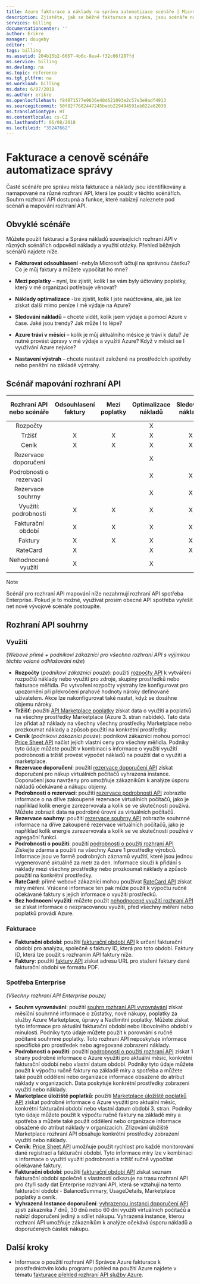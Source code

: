 ```yaml
---
title: Azure fakturace a náklady na správu automatizace scénáře | Microsoft Docs
description: Zjistěte, jak se běžné fakturace a správa, jsou scénáře nákladů namapován na jiný rozhraní API.
services: billing
documentationcenter: ''
author: Erikre
manager: dougeby
editor: ''
tags: billing
ms.assetid: 204b15b2-6667-4b6c-8ea4-f32c06f287fd
ms.service: billing
ms.devlang: na
ms.topic: reference
ms.tgt_pltfrm: na
ms.workload: billing
ms.date: 6/07/2018
ms.author: erikre
ms.openlocfilehash: f84071577e9636e40d621093e2c57e3e9adf4913
ms.sourcegitcommit: 50f82f7682447245bebb229494591eb822a62038
ms.translationtype: HT
ms.contentlocale: cs-CZ
ms.lasthandoff: 06/08/2018
ms.locfileid: "35247662"
---
```

# <a name="billing-and-cost-management-automation-scenarios"></a>Fakturace a cenově scénáře automatizace správy

Časté scénáře pro správu místa fakturace a náklady jsou identifikovány a namapované na různé rozhraní API, která lze použít v těchto scénářích. Souhrn rozhraní API dostupná a funkce, které nabízejí naleznete pod scénáři a mapování rozhraní API. 

## <a name="common-scenarios"></a>Obvyklé scénáře 

Můžete použít fakturaci a Správa nákladů souvisejících rozhraní API v různých scénářích odpovědí náklady a využití otázky.  Přehled běžných scénářů najdete níže.

- **Fakturovat odsouhlasení** -nebyla Microsoft účtují na správnou částku?  Co je můj faktury a můžete vypočítat ho mne?

- **Mezi poplatky** – nyní, lze zjistit, kolik I se vám byly účtovány poplatky, který v mé organizaci potřebuje věnovat?

- **Náklady optimalizace** -lze zjistit, kolik I jste naúčtována, ale, jak lze získat další mimo peníze I mě výdaje na Azure?

- **Sledování nákladů** – chcete vidět, kolik jsem výdaje a pomocí Azure v čase. Jaké jsou trendy? Jak může I to lépe?

- **Azure tráví v měsíci** – kolik je můj aktuálního měsíce je tráví k datu? Je nutné provést úpravy v mé výdaje a využití Azure? Když v měsíci se I využívání Azure nejvíce?

- **Nastavení výstrah** – chcete nastavit založené na prostředcích spotřeby nebo peněžní na základě výstrahy.

## <a name="scenario-to-api-mappings"></a>Scénář mapování rozhraní API

|         Rozhraní API nebo scénáře        | Odsouhlasení faktury    | Mezi poplatky    | Optimalizace nákladů    | Sledování nákladů    | MID měsíc tráví    | Výstrahy    |
|:---------------------------:|:-------------------------:|:----------------:|:--------------------:|:----------------:|:------------------:|:---------:|
| Rozpočty                     |                           |                  |           X          |                  |                    |     X     |
| Tržišť                |             X             |         X        |           X          |         X        |          X         |     X     |
| Ceník                 |             X             |         X        |           X          |         X        |          X         |           |
| Rezervace doporučení |                           |                  |           X          |                  |                    |           |
| Podrobnosti o rezervaci         |                           |                  |           X          |         X        |                    |           |
| Rezervace souhrny       |                           |                  |           X          |         X        |                    |           |
| Využití: podrobnosti               |             X             |         X        |           X          |         X        |          X         |     X     |
| Fakturační období             |             X             |         X        |           X          |         X        |                    |           |
| Faktury                    |             X             |         X        |           X          |         X        |                    |           |
| RateCard                    |             X             |                  |           X          |         X        |          X         |           |
| Nehodnocené využití               |             X             |                  |           X          |                  |          X         |           |

> [!NOTE]
> Scénář pro rozhraní API mapování níže nezahrnují rozhraní API spotřeba Enterprise. Pokud je to možné, využívat prosím obecné API spotřeba vyřešit net nové vývojové scénáře postoupíte.

## <a name="api-summaries"></a>Rozhraní API souhrny

### <a name="consumption"></a>Využití
(*Webové přímé + podnikoví zákazníci pro všechna rozhraní API s výjimkou těchto volané odhlašování níže*)

-   **Rozpočty** (*podnikoví zákazníci pouze*): použití [rozpočty API](https://docs.microsoft.com/rest/api/consumption/budgets) k vytváření rozpočtů náklady nebo využití pro zdroje, skupiny prostředků nebo fakturace měřidla.  Po vytvoření rozpočty výstrahy lze konfigurovat pro upozornění při překročení prahové hodnoty nároky definované uživatelem. Akce lze nakonfigurovat také nastat, když se dosáhne objemu nároky.
-   **Tržišť**: použití [API Marketplace poplatky](https://docs.microsoft.com/rest/api/consumption/marketplaces) získat data o využití a poplatků na všechny prostředky Marketplace (Azure 3. stran nabídek). Tato data lze přidat až náklady na všechny všechny prostředky Marketplace nebo prozkoumat náklady a způsob použití na konkrétní prostředky.
-   **Ceník** (*podnikoví zákazníci pouze*): podnikoví zákazníci mohou pomocí [Price Sheet API](https://docs.microsoft.com/rest/api/consumption/pricesheet) načíst jejich vlastní ceny pro všechny měřidla. Podniky tyto údaje můžete použít v kombinaci s informace o využití využití podrobnosti a tržišť provést výpočet nákladů na použití dat o využití a marketplace. 
-   **Rezervace doporučení**: použití [rezervace doporučení API](https://docs.microsoft.com/rest/api/consumption/reservationrecommendations) získat doporučení pro nákup virtuálních počítačů vyhrazená instance. Doporučení jsou navrženy pro umožňuje zákazníkům k analýze úsporu nákladů očekávané a nákupu objemy.
-   **Podrobnosti o rezervaci**: použití [rezervace podrobnosti API](https://docs.microsoft.com/rest/api/consumption/reservationsdetails) zobrazíte informace o na dříve zakoupené rezervace virtuálních počítačů, jako je například kolik energie zarezervovala a kolik se ve skutečnosti používá. Můžete zobrazit data na podrobné úrovni za virtuálních počítačů.
-   **Rezervace souhrny**: použití [rezervace souhrny API](https://docs.microsoft.com/rest/api/consumption/reservationssummaries) zobrazíte souhrnné informace na dříve zakoupené rezervace virtuálních počítačů, jako je například kolik energie zarezervovala a kolik se ve skutečnosti používá v agregační funkci. 
-   **Podrobnosti o použití**: použití [podrobnosti o použití rozhraní API](https://docs.microsoft.com/rest/api/consumption/usagedetails) Získejte zdarma a použití na všechny Azure 1 prostředky výrobců. Informace jsou ve formě podrobných záznamů využití, které jsou jednou vygenerované aktuálně za metr za den. Informace slouží k přidání s náklady mezi všechny prostředky nebo prozkoumat náklady a způsob použití na konkrétní prostředky.
-   **RateCard**: přímé webové zákazníci mohou používat [RateCard API](https://msdn.microsoft.com/library/azure/mt219005.aspx) získat míry měření. Vrácené informace ten pak může použít k výpočtu ručně očekávané faktury s jejich informace o využití prostředků. 
-   **Bez hodnocení využití**: můžete použít [nehodnocené využití rozhraní API](https://msdn.microsoft.com/library/azure/mt219003.aspx) se získat informace o nezpracovanou využití, před všechny měření nebo poplatků provádí Azure.

### <a name="billing"></a>Fakturace
-   **Fakturační období**: použití [fakturační období API](https://docs.microsoft.com/rest/api/billing/billingperiods) k určení fakturační období pro analýzu, společně s faktury ID, která pro toto období. Faktury ID, která lze použít s rozhraním API faktury níže. 
-   **Faktury**: použití [faktury API](https://docs.microsoft.com/rest/api/billing/invoices) získat adresu URL pro stažení faktury dané fakturační období ve formátu PDF.

### <a name="enterprise-consumption"></a>Spotřeba Enterprise
*(Všechny rozhraní API Enterprise pouze)*

-   **Souhrn vyrovnávání**: použití [souhrn rozhraní API vyrovnávání](https://docs.microsoft.com/rest/api/billing/enterprise/billing-enterprise-api-balance-summary) získat měsíční souhrnné informace o zůstatky, nové nákupy, poplatky za služby Azure Marketplace, úpravy a Nadlimitní poplatky. Můžete získat tyto informace pro aktuální fakturační období nebo libovolného období v minulosti. Podniky tyto údaje můžete použít k porovnání s ručně počítané souhrnné poplatky. Toto rozhraní API neposkytuje informace specifické pro prostředek nebo agregované zobrazení náklady.
-   **Podrobnosti o použití**: použití [podrobnosti o použití rozhraní API](https://docs.microsoft.com/rest/api/billing/enterprise/billing-enterprise-api-usage-detail) získat 1 strany podrobné informace o Azure využití pro aktuální měsíc, konkrétní fakturační období nebo vlastní datum období. Podniky tyto údaje můžete použít k výpočtu ručně faktury na základě míry a spotřeba a můžete také použít oddělení nebo organizace informace obsažené do atribut náklady v organizacích. Data poskytuje konkrétní prostředky zobrazení využití nebo náklady.
-   **Marketplace úložiště poplatků**: použití [Marketplace úložiště poplatků API](https://docs.microsoft.com/rest/api/billing/enterprise/billing-enterprise-api-marketplace-storecharge) získat podrobné informace o Azure využití pro aktuální měsíc, konkrétní fakturační období nebo vlastní datum období 3. stran. Podniky tyto údaje můžete použít k výpočtu ručně faktury na základě míry a spotřeba a můžete také použít oddělení nebo organizace informace obsažené do atribut náklady v organizacích. Zřizování úložiště Marketplace rozhraní API obsahuje konkrétní prostředky zobrazení využití nebo náklady.
-   **Ceník**: [Price Sheet API](https://docs.microsoft.com/rest/api/billing/enterprise/billing-enterprise-api-pricesheet) umožňuje použít rychlost pro každé monitorování dané registraci a fakturační období. Tyto informace míry lze v kombinaci s informace o využití využití podrobnosti a tržišť ručně vypočítat očekávané faktury.
-   **Fakturační období**: použití [fakturační období API](https://docs.microsoft.com/rest/api/billing/enterprise/billing-enterprise-api-billing-periods) získat seznam fakturační období společně s vlastností odkazuje na trasu rozhraní API pro čtyři sady dat Enterprise rozhraní API, která se vztahují na tento fakturační období - BalanceSummary, UsageDetails, Marketplace poplatky a ceník.
-   **Vyhrazená Instance doporučení**: [vyhrazenou instanci doporučení API](https://docs.microsoft.com/rest/api/billing/enterprise/billing-enterprise-api-reserved-instance-recommendation) zjistí zákazníka 7 dnů, 30 dnů nebo 60 dní využití virtuálních počítačů a nabízí doporučení jediný a sdílet nákupu. Vyhrazená instance, kterou rozhraní API umožňuje zákazníkům k analýze očekává úsporu nákladů a doporučených částek nákupu.

## <a name="next-steps"></a>Další kroky

- Informace o použití rozhraní API Správce Azure fakturace k prostřednictvím kódu programu pohled na použití Azure najdete v tématu [fakturace přehled rozhraní API služby Azure](billing-usage-rate-card-overview.md).
